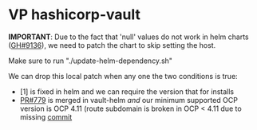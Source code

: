 # VP hashicorp-vault

**IMPORTANT**: Due to the fact that 'null' values do not work in helm charts ([GH#9136](https://github.com/helm/helm/issues/9136)),
we need to patch the chart to skip setting the host.

Make sure to run "./update-helm-dependency.sh"

We can drop this local patch when any one the two conditions is true:

- [1] is fixed in helm and we can require the version that for installs
- [PR#779](https://github.com/hashicorp/vault-helm/pull/779) is merged in vault-helm *and* our minimum supported OCP version
  is OCP 4.11 (route subdomain is broken in OCP < 4.11 due to missing [commit](https://github.com/openshift/router/commit/6f730c7cae966f0ed8def50c81d1bf10fe9eb77b)
